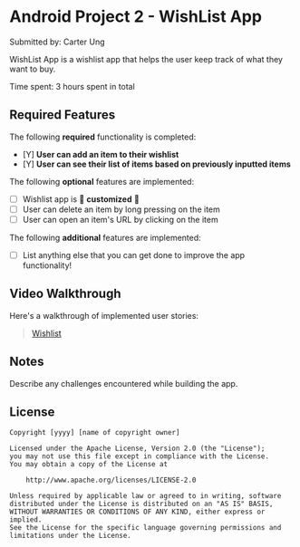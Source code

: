 # Android Project 2 - WishList App

Submitted by: Carter Ung

WishList App is a wishlist app that helps the user keep track of what they want to buy.

Time spent: 3 hours spent in total

## Required Features

The following **required** functionality is completed:

- [Y] **User can add an item to their wishlist**
- [Y] **User can see their list of items based on previously inputted items**

The following **optional** features are implemented:

- [ ] Wishlist app is 🎨 **customized** 🎨
- [ ] User can delete an item by long pressing on the item
- [ ] User can open an item's URL by clicking on the item

The following **additional** features are implemented:

* [ ] List anything else that you can get done to improve the app functionality!

## Video Walkthrough

Here's a walkthrough of implemented user stories:
<blockquote class="imgur-embed-pub" lang="en" data-id="a/xmP4VuW"  ><a href="//imgur.com/a/xmP4VuW">Wishlist</a></blockquote><script async src="//s.imgur.com/min/embed.js" charset="utf-8"></script>


## Notes

Describe any challenges encountered while building the app.

## License

    Copyright [yyyy] [name of copyright owner]

    Licensed under the Apache License, Version 2.0 (the "License");
    you may not use this file except in compliance with the License.
    You may obtain a copy of the License at

        http://www.apache.org/licenses/LICENSE-2.0

    Unless required by applicable law or agreed to in writing, software
    distributed under the License is distributed on an "AS IS" BASIS,
    WITHOUT WARRANTIES OR CONDITIONS OF ANY KIND, either express or implied.
    See the License for the specific language governing permissions and
    limitations under the License.
